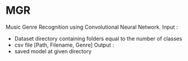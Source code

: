 # MGR
Music Genre Recognition using Convolutional Neural Network.
Input :
- Dataset directory containing folders equal to the number of classes
- csv file [Path, Filename, Genre]
Output :
- saved model at given directory
